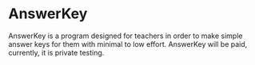 # AnswerKey
AnswerKey is a program designed for teachers in order to make simple answer keys for them with minimal to low effort.
AnswerKey will be paid, currently, it is private testing.